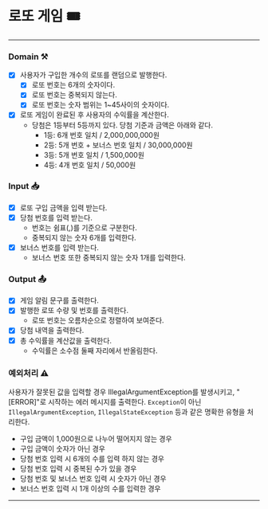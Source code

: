 # 로또 게임 🎟️

---

### Domain ⚒️
- [x] 사용자가 구입한 개수의 로또를 랜덤으로 발행한다.
  - [x] 로또 번호는 6개의 숫자이다.
  - [x] 로또 번호는 중복되지 않는다.
  - [x] 로또 번호는 숫자 범위는 1~45사이의 숫자이다.
- [x] 로또 게임이 완료된 후 사용자의 수익률을 계산한다. 
  - 당첨은 1등부터 5등까지 있다. 당첨 기준과 금액은 아래와 같다. 
    - 1등: 6개 번호 일치 / 2,000,000,000원 
    - 2등: 5개 번호 + 보너스 번호 일치 / 30,000,000원 
    - 3등: 5개 번호 일치 / 1,500,000원 
    - 4등: 4개 번호 일치 / 50,000원

### Input 📥
- [x] 로또 구입 금액을 입력 받는다.
- [x] 당첨 번호를 입력 받는다.
    - 번호는 쉼표(,)를 기준으로 구분한다.
    - 중복되지 않는 숫자 6개를 입력한다.
- [x] 보너스 번호를 입력 받는다.
    - 보너스 번호 또한 중복되지 않는 숫자 1개를 입력한다.

### Output 📤
- [x] 게임 알림 문구를 출력한다.
- [x] 발행한 로또 수량 및 번호를 출력한다.
    - 로또 번호는 오름차순으로 정렬하여 보여준다.
- [x] 당첨 내역을 출력한다.
- [x] 총 수익률을 계산값을 출력한다.
    - 수익률은 소수점 둘째 자리에서 반올림한다.

### 예외처리 ⚠️
사용자가 잘못된 값을 입력할 경우 IllegalArgumentException를 발생시키고, "[ERROR]"로 시작하는 에러 메시지를 출력한다.
`Exception`이 아닌 `IllegalArgumentException`, `IllegalStateException` 등과 같은 명확한 유형을 처리한다.

* 구입 금액이 1,000원으로 나누어 떨어지지 않는 경우
* 구입 금액이 숫자가 아닌 경우
* 당첨 번호 입력 시 6개의 수를 입력 하지 않는 경우
* 당첨 번호 입력 시 중복된 수가 있을 경우
* 당첨 번호 및 보너스 번호 입력 시 숫자가 아닌 경우
* 보너스 번호 입력 시 1개 이상의 수를 입력한 경우

---
